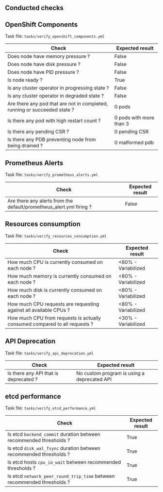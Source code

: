 Conducted checks
----------------

## OpenShift Components
Task file: `tasks/verify_openshift_components.yml`

|Check                                                                    |Expected result        |
|-------------------------------------------------------------------------|-----------------------|
|Does node have memory pressure ?                                         |False                  |
|Does node have disk pressure ?                                           |False                  |
|Does node have PID pressure ?                                            |False                  |
|Is node ready ?                                                          |True                   |
|Is any cluster operator in progressing state ?                           |False                  |
|Is any cluster operator in degraded state ?                              |False                  |
|Are there any pod that are not in completed, running or succeeded state ?|0 pods                 |
|Is there any pod with high restart count ?                               |0 pods with more than 3|
|Is there any pending CSR ?                                               |0 pending CSR          |
|Is there any PDB preventing node from being drained ?                    |0 malformed pdb        |

## Prometheus Alerts
Task file: `tasks/verify_prometheus_alerts.yml`

|Check                                                              |Expected result|
|-------------------------------------------------------------------|---------------|
|Are there any alerts from the default/prometheus_alert.yml firing ?|False          |

## Resources consumption
Task file: `tasks/verify_resources_consumption.yml`

|Check                                               |Expected result|
|----------------------------------------------------|---------------|
|How much CPU is currently consumed on each node ?   |<80% - Variabilized |
|How much memory is currently consumed on each node ?|<80% - Variabilized |
|How much disk is currently consumed on each node ?  |<80% - Variabilized |
|How much CPU requests are requesting against all available CPUs ?  |<80% - Variabilized |
|How much CPU from requests is actually consumed compared to all requests ?  |<30% - Variabilized |

## API Deprecation
Task file: `tasks/verify_api_deprecation.yml`

|Check                                |Expected result                            |
|-------------------------------------|-------------------------------------------|
|Is there any API that is deprecated ?|No custom program is using a deprecated API|

## etcd performance
Task file: `tasks/verify_etcd_performance.yml`

|Check                                                                  |Expected result|
|-----------------------------------------------------------------------|---------------|
|Is etcd `backend_commit` duration between recommended thresholds ?     |True           |
|Is etcd `disk_wal_fsync` duration between recommended thresholds ?     |True           |
|Is etcd hosts `cpu_io_wait` between recommended thresholds ?           |True           |
|Is etcd `network_peer_round_trip_time` between recommended thresholds ?|True           |

